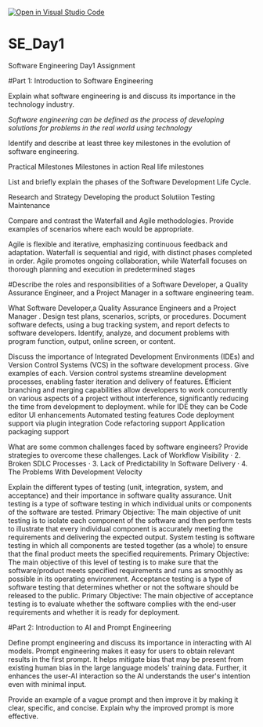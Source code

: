 [![Open in Visual Studio Code](https://classroom.github.com/assets/open-in-vscode-2e0aaae1b6195c2367325f4f02e2d04e9abb55f0b24a779b69b11b9e10269abc.svg)](https://classroom.github.com/online_ide?assignment_repo_id=15573871&assignment_repo_type=AssignmentRepo)
# SE_Day1
Software Engineering Day1 Assignment

#Part 1: Introduction to Software Engineering

Explain what software engineering is and discuss its importance in the technology industry.

*Software engineering can be defined as the process of developing solutions for problems in the real world using technology*

Identify and describe at least three key milestones in the evolution of software engineering.

Practical Milestones
Milestones in action 
Real life milestones

List and briefly explain the phases of the Software Development Life Cycle.

Research and Strategy
Developing the product
Solutiion
Testing 
Maintenance

Compare and contrast the Waterfall and Agile methodologies. Provide examples of scenarios where each would be appropriate.

Agile is flexible and iterative, emphasizing continuous feedback and adaptation. Waterfall is sequential and rigid, with distinct phases completed in order. Agile promotes ongoing collaboration, while Waterfall focuses on thorough planning and execution in predetermined stages

#Describe the roles and responsibilities of a Software Developer, a Quality Assurance Engineer, and a Project Manager in a software engineering team.

What Software Developer,a Quality Assurance Engineers and a Project Manager . Design test plans, scenarios, scripts, or procedures. Document software defects, using a bug tracking system, and report defects to software developers. Identify, analyze, and document problems with program function, output, online screen, or content.

Discuss the importance of Integrated Development Environments (IDEs) and Version Control Systems (VCS) in the software development process. Give examples of each.
Version control systems streamline development processes, enabling faster iteration and delivery of features. Efficient branching and merging capabilities allow developers to work concurrently on various aspects of a project without interference, significantly reducing the time from development to deployment. while for IDE they can be Code editor UI enhancements Automated testing features Code deployment support via plugin integration Code refactoring support Application packaging support

What are some common challenges faced by software engineers? Provide strategies to overcome these challenges.
Lack of Workflow Visibility · 2. Broken SDLC Processes · 3. Lack of Predictability In Software Delivery · 4. The Problems With Development Velocity

Explain the different types of testing (unit, integration, system, and acceptance) and their importance in software quality assurance.
Unit testing is a type of software testing in which individual units or components of the software are tested.
Primary Objective: The main objective of unit testing is to isolate each component of the software and then perform tests to illustrate that every individual component is accurately meeting the requirements and delivering the expected output.
System testing is software testing in which all components are tested together (as a whole) to ensure that the final product meets the specified requirements.
Primary Objective: The main objective of this level of testing is to make sure that the software/product meets specified requirements and runs as smoothly as possible in its operating environment. 
Acceptance testing is a type of software testing that determines whether or not the software should be released to the public.
Primary Objective: The main objective of acceptance testing is to evaluate whether the software complies with the end-user requirements and whether it is ready for deployment.

#Part 2: Introduction to AI and Prompt Engineering


Define prompt engineering and discuss its importance in interacting with AI models.
Prompt engineering makes it easy for users to obtain relevant results in the first prompt. It helps mitigate bias that may be present from existing human bias in the large language models' training data. Further, it enhances the user-AI interaction so the AI understands the user's intention even with minimal input.


Provide an example of a vague prompt and then improve it by making it clear, specific, and concise. Explain why the improved prompt is more effective.
